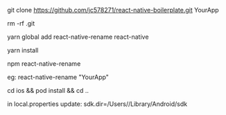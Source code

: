 git clone https://github.com/jc578271/react-native-boilerplate.git YourApp

rm -rf .git

yarn global add react-native-rename react-native

yarn install

npm react-native-rename <newName>
  
eg: react-native-rename "YourApp"

cd ios && pod install && cd ..

in local.properties update: sdk.dir=/Users/<username>/Library/Android/sdk
